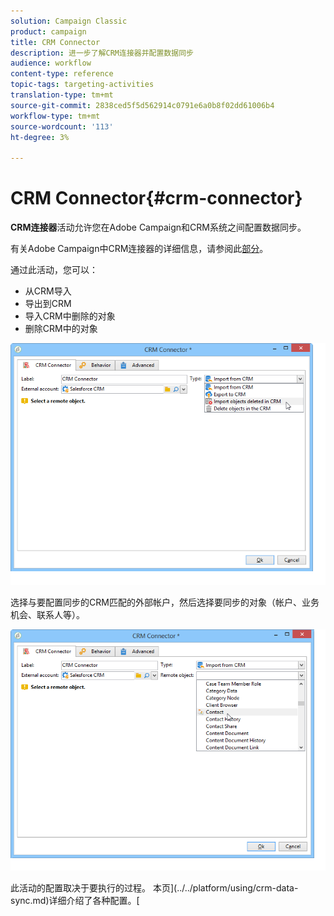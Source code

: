 ```yaml
---
solution: Campaign Classic
product: campaign
title: CRM Connector
description: 进一步了解CRM连接器并配置数据同步
audience: workflow
content-type: reference
topic-tags: targeting-activities
translation-type: tm+mt
source-git-commit: 2838ced5f5d562914c0791e6a0b8f02dd61006b4
workflow-type: tm+mt
source-wordcount: '113'
ht-degree: 3%

---
```



# CRM Connector{#crm-connector}

**CRM连接器**&#x200B;活动允许您在Adobe Campaign和CRM系统之间配置数据同步。

有关Adobe Campaign中CRM连接器的详细信息，请参阅此[部分](../../platform/using/crm-connectors.md)。

通过此活动，您可以：

* 从CRM导入
* 导出到CRM
* 导入CRM中删除的对象
* 删除CRM中的对象

![](assets/crm_task_select_op.png)

选择与要配置同步的CRM匹配的外部帐户，然后选择要同步的对象（帐户、业务机会、联系人等）。

![](assets/crm_task_select_obj.png)

此活动的配置取决于要执行的过程。 本页](../../platform/using/crm-data-sync.md)详细介绍了各种配置。[

